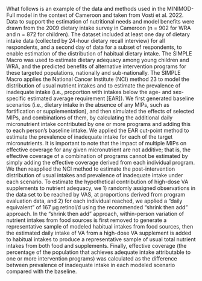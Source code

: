 What follows is an example of the data and methods used in the MINIMOD-Full model in the context of
Cameroon and taken from Vosti et al. 2022.
Data to support the estimation of nutritional needs and model benefits were drawn from the 2009
dietary intake survey in Cameroon (n = 902 for WRA and n = 872 for children). The dataset included at
least one day of dietary intake data (collected by 24-hour dietary recall interview) for all respondents,
and a second day of data for a subset of respondents, to enable estimation of the distribution of
habitual dietary intake. The SIMPLE Macro was used to estimate dietary adequacy among young
children and WRA, and the predicted benefits of alternative intervention programs for these targeted
populations, nationally and sub-nationally. The SIMPLE Macro applies the National Cancer Institute (NCI)
method 23 to model the distribution of usual nutrient intakes and to estimate the prevalence of
inadequate intake (i.e., proportion with intakes below the age- and sex-specific estimated average
requirement [EAR]). We first generated baseline scenarios (i.e., dietary intake in the absence of any
MIPs, such as fortification or supplementation), and then simulated the effects of selected MIPs, and
combinations of them, by calculating the additional daily micronutrient intake contributed by one or
more programs and adding this to each person’s baseline intake. We applied the EAR cut-point method
to estimate the prevalence of inadequate intake for each of the target micronutrients. It is important to
note that the impact of multiple MIPs on effective coverage for any given micronutrient are not
additive; that is, the effective coverage of a combination of programs cannot be estimated by simply
adding the effective coverage derived from each individual program. We then reapplied the NCI
method to estimate the post-intervention distribution of usual intakes and prevalence of inadequate
intake under each scenario. To estimate the hypothetical contribution of high-dose VA supplements to
nutrient adequacy, we 1) randomly assigned observations in the data set to be reached by VAS, at
proportions derived from program evaluation data, and 2) for each individual reached, we applied a
“daily equivalent” of 167 µg retinol/d using the recommended “shrink then add” approach. In the
“shrink then add” approach, within-person variation of nutrient intakes from food sources is first
removed to generate a representative sample of modeled habitual intakes from food sources, then the
estimated daily intake of VA from a high-dose VA supplement is added to habitual intakes to produce a
representative sample of usual total nutrient intakes from both food and supplements. Finally, effective
coverage (the percentage of the population that achieves adequate intake attributable to one or more
intervention programs) was calculated as the difference between prevalence of inadequate intake in
each modeled scenario compared with the baseline.
